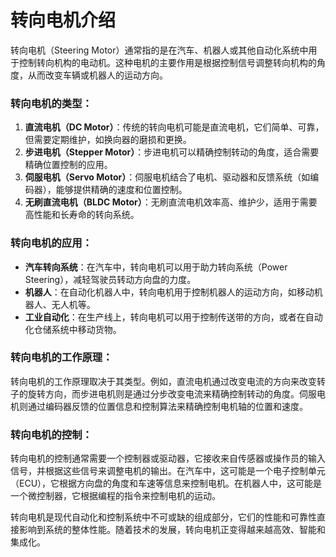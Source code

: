 # 转向电机介绍

转向电机（Steering Motor）通常指的是在汽车、机器人或其他自动化系统中用于控制转向机构的电动机。这种电机的主要作用是根据控制信号调整转向机构的角度，从而改变车辆或机器人的运动方向。

### 转向电机的类型：

1. **直流电机（DC Motor）**：传统的转向电机可能是直流电机，它们简单、可靠，但需要定期维护，如换向器的磨损和更换。
2. **步进电机（Stepper Motor）**：步进电机可以精确控制转动的角度，适合需要精确位置控制的应用。
3. **伺服电机（Servo Motor）**：伺服电机结合了电机、驱动器和反馈系统（如编码器），能够提供精确的速度和位置控制。
4. **无刷直流电机（BLDC Motor）**：无刷直流电机效率高、维护少，适用于需要高性能和长寿命的转向系统。

### 转向电机的应用：

- **汽车转向系统**：在汽车中，转向电机可以用于助力转向系统（Power Steering），减轻驾驶员转动方向盘的力度。
- **机器人**：在自动化机器人中，转向电机用于控制机器人的运动方向，如移动机器人、无人机等。
- **工业自动化**：在生产线上，转向电机可以用于控制传送带的方向，或者在自动化仓储系统中移动货物。

### 转向电机的工作原理：

转向电机的工作原理取决于其类型。例如，直流电机通过改变电流的方向来改变转子的旋转方向，而步进电机则是通过分步改变电流来精确控制转动的角度。伺服电机则通过编码器反馈的位置信息和控制算法来精确控制电机轴的位置和速度。

### 转向电机的控制：

转向电机的控制通常需要一个控制器或驱动器，它接收来自传感器或操作员的输入信号，并根据这些信号来调整电机的输出。在汽车中，这可能是一个电子控制单元（ECU），它根据方向盘的角度和车速等信息来控制电机。在机器人中，这可能是一个微控制器，它根据编程的指令来控制电机的运动。

转向电机是现代自动化和控制系统中不可或缺的组成部分，它们的性能和可靠性直接影响到系统的整体性能。随着技术的发展，转向电机正变得越来越高效、智能和集成化。